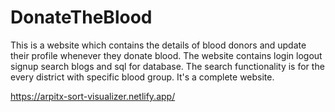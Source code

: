 # DonateTheBlood
 This is  a website which contains the details of blood donors and update their profile whenever they donate blood. The website contains login logout signup search blogs and sql for database. The search functionality is for the every district with specific blood group. It's a complete website. 

https://arpitx-sort-visualizer.netlify.app/

